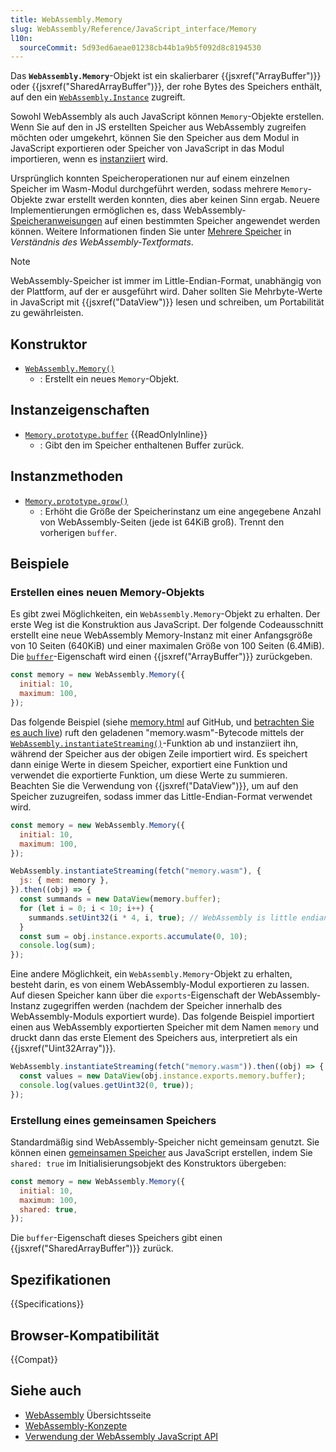 ```yaml
---
title: WebAssembly.Memory
slug: WebAssembly/Reference/JavaScript_interface/Memory
l10n:
  sourceCommit: 5d93ed6aeae01238cb44b1a9b5f092d8c8194530
---
```


Das **`WebAssembly.Memory`**-Objekt ist ein skalierbarer {{jsxref("ArrayBuffer")}} oder {{jsxref("SharedArrayBuffer")}}, der rohe Bytes des Speichers enthält, auf den ein [`WebAssembly.Instance`](/de/docs/WebAssembly/Reference/JavaScript_interface/Instance) zugreift.

Sowohl WebAssembly als auch JavaScript können `Memory`-Objekte erstellen.
Wenn Sie auf den in JS erstellten Speicher aus WebAssembly zugreifen möchten oder umgekehrt, können Sie den Speicher aus dem Modul in JavaScript exportieren oder Speicher von JavaScript in das Modul importieren, wenn es [instanziiert](/de/docs/WebAssembly/Reference/JavaScript_interface/instantiateStreaming_static) wird.

Ursprünglich konnten Speicheroperationen nur auf einem einzelnen Speicher im Wasm-Modul durchgeführt werden, sodass mehrere `Memory`-Objekte zwar erstellt werden konnten, dies aber keinen Sinn ergab.
Neuere Implementierungen ermöglichen es, dass WebAssembly-[Speicheranweisungen](/de/docs/WebAssembly/Reference/Memory) auf einen bestimmten Speicher angewendet werden können.
Weitere Informationen finden Sie unter [Mehrere Speicher](/de/docs/WebAssembly/Guides/Understanding_the_text_format#multiple_memories) in _Verständnis des WebAssembly-Textformats_.

> [!NOTE]
> WebAssembly-Speicher ist immer im Little-Endian-Format, unabhängig von der Plattform, auf der er ausgeführt wird. Daher sollten Sie Mehrbyte-Werte in JavaScript mit {{jsxref("DataView")}} lesen und schreiben, um Portabilität zu gewährleisten.

## Konstruktor

- [`WebAssembly.Memory()`](/de/docs/WebAssembly/Reference/JavaScript_interface/Memory/Memory)
  - : Erstellt ein neues `Memory`-Objekt.

## Instanzeigenschaften

- [`Memory.prototype.buffer`](/de/docs/WebAssembly/Reference/JavaScript_interface/Memory/buffer) {{ReadOnlyInline}}
  - : Gibt den im Speicher enthaltenen Buffer zurück.

## Instanzmethoden

- [`Memory.prototype.grow()`](/de/docs/WebAssembly/Reference/JavaScript_interface/Memory/grow)
  - : Erhöht die Größe der Speicherinstanz um eine angegebene Anzahl von WebAssembly-Seiten (jede ist 64KiB groß). Trennt den vorherigen `buffer`.

## Beispiele

### Erstellen eines neuen Memory-Objekts

Es gibt zwei Möglichkeiten, ein `WebAssembly.Memory`-Objekt zu erhalten. Der erste Weg ist die Konstruktion aus JavaScript. Der folgende Codeausschnitt erstellt eine neue WebAssembly Memory-Instanz mit einer Anfangsgröße von 10 Seiten (640KiB) und einer maximalen Größe von 100 Seiten (6.4MiB). Die [`buffer`](/de/docs/WebAssembly/Reference/JavaScript_interface/Memory/buffer)-Eigenschaft wird einen {{jsxref("ArrayBuffer")}} zurückgeben.

```js
const memory = new WebAssembly.Memory({
  initial: 10,
  maximum: 100,
});
```

Das folgende Beispiel (siehe [memory.html](https://github.com/mdn/webassembly-examples/blob/main/js-api-examples/memory.html) auf GitHub, und [betrachten Sie es auch live](https://mdn.github.io/webassembly-examples/js-api-examples/memory.html)) ruft den geladenen "memory.wasm"-Bytecode mittels der [`WebAssembly.instantiateStreaming()`](/de/docs/WebAssembly/Reference/JavaScript_interface/instantiateStreaming_static)-Funktion ab und instanziiert ihn, während der Speicher aus der obigen Zeile importiert wird. Es speichert dann einige Werte in diesem Speicher, exportiert eine Funktion und verwendet die exportierte Funktion, um diese Werte zu summieren. Beachten Sie die Verwendung von {{jsxref("DataView")}}, um auf den Speicher zuzugreifen, sodass immer das Little-Endian-Format verwendet wird.

```js
const memory = new WebAssembly.Memory({
  initial: 10,
  maximum: 100,
});

WebAssembly.instantiateStreaming(fetch("memory.wasm"), {
  js: { mem: memory },
}).then((obj) => {
  const summands = new DataView(memory.buffer);
  for (let i = 0; i < 10; i++) {
    summands.setUint32(i * 4, i, true); // WebAssembly is little endian
  }
  const sum = obj.instance.exports.accumulate(0, 10);
  console.log(sum);
});
```

Eine andere Möglichkeit, ein `WebAssembly.Memory`-Objekt zu erhalten, besteht darin, es von einem WebAssembly-Modul exportieren zu lassen. Auf diesen Speicher kann über die `exports`-Eigenschaft der WebAssembly-Instanz zugegriffen werden (nachdem der Speicher innerhalb des WebAssembly-Moduls exportiert wurde). Das folgende Beispiel importiert einen aus WebAssembly exportierten Speicher mit dem Namen `memory` und druckt dann das erste Element des Speichers aus, interpretiert als ein {{jsxref("Uint32Array")}}.

```js
WebAssembly.instantiateStreaming(fetch("memory.wasm")).then((obj) => {
  const values = new DataView(obj.instance.exports.memory.buffer);
  console.log(values.getUint32(0, true));
});
```

### Erstellung eines gemeinsamen Speichers

Standardmäßig sind WebAssembly-Speicher nicht gemeinsam genutzt. Sie können einen [gemeinsamen Speicher](/de/docs/WebAssembly/Guides/Understanding_the_text_format#shared_memories) aus JavaScript erstellen, indem Sie `shared: true` im Initialisierungsobjekt des Konstruktors übergeben:

```js
const memory = new WebAssembly.Memory({
  initial: 10,
  maximum: 100,
  shared: true,
});
```

Die `buffer`-Eigenschaft dieses Speichers gibt einen {{jsxref("SharedArrayBuffer")}} zurück.

## Spezifikationen

{{Specifications}}

## Browser-Kompatibilität

{{Compat}}

## Siehe auch

- [WebAssembly](/de/docs/WebAssembly) Übersichtsseite
- [WebAssembly-Konzepte](/de/docs/WebAssembly/Guides/Concepts)
- [Verwendung der WebAssembly JavaScript API](/de/docs/WebAssembly/Guides/Using_the_JavaScript_API)
